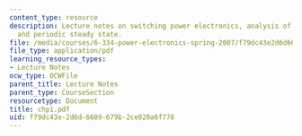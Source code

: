 ```yaml
---
content_type: resource
description: Lecture notes on switching power electronics, analysis of techniques,
  and periodic steady state.
file: /media/courses/6-334-power-electronics-spring-2007/f79dc43e2d6d6609679b2ce020a6f778_chp1.pdf
file_type: application/pdf
learning_resource_types:
- Lecture Notes
ocw_type: OCWFile
parent_title: Lecture Notes
parent_type: CourseSection
resourcetype: Document
title: chp1.pdf
uid: f79dc43e-2d6d-6609-679b-2ce020a6f778
---
```

